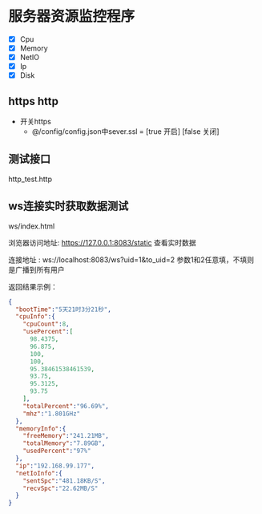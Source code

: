 # 服务器资源监控程序
- [x] Cpu
- [x] Memory
- [x] NetIO
- [x] Ip
- [x] Disk
## https http
- 开关https 
    - @/config/config.json中sever.ssl = [true 开启] [false 关闭] 
## 测试接口
http_test.http
## ws连接实时获取数据测试
ws/index.html

浏览器访问地址:
https://127.0.0.1:8083/static
查看实时数据

连接地址 :
ws://localhost:8083/ws?uid=1&to_uid=2
参数1和2任意填，不填则是广播到所有用户

返回结果示例：
```json
{
  "bootTime":"5天21时3分21秒",
  "cpuInfo":{
    "cpuCount":8,
    "usePercent":[
      98.4375,
      96.875,
      100,
      100,
      95.38461538461539,
      93.75,
      95.3125,
      93.75
    ],
    "totalPercent":"96.69%",
    "mhz":"1.801GHz"
  },
  "memoryInfo":{
    "freeMemory":"241.21MB",
    "totalMemory":"7.89GB",
    "usedPercent":"97%"
  },
  "ip":"192.168.99.177",
  "netIoInfo":{
    "sentSpc":"481.18KB/S",
    "recvSpc":"22.62MB/S"
  }
}
```